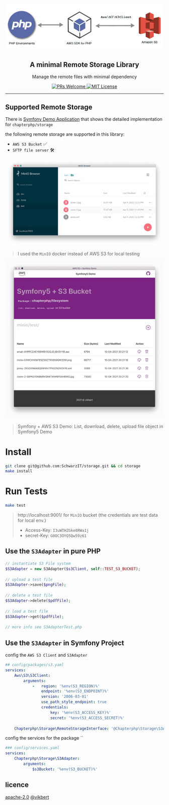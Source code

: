 <div align="center">
  <img src="./docs/s3-php.png" width="540px" alt="aino" />
  <h2>A minimal Remote Storage Library</h2>
  <p>Manage the remote files with minimal dependency</p>

  <p>
    <a href="#">
      <img src="https://img.shields.io/badge/PRs-Welcome-brightgreen.svg?style=flat-square" alt="PRs Welcome">
    </a>
    <a href="#">
      <img src="https://img.shields.io/badge/License-MIT-brightgreen.svg?style=flat-square" alt="MIT License">
    </a>
  </p>
</div>

---

## Supported Remote Storage
There is [Symfony Demo Application](https://github.com/SchwarzIT/storage-symfony-demo) that shows the detailed implementation for `chapterphp/storage`

the following remote storage are supported in this library:
- `AWS S3 Bucket` ✅
- `SFTP file server` 🛠 


<div align="center">
  <img src="./docs/minio.png" width="840px" alt="aino" />
</div>

> I used the `MinIO` docker instead of AWS S3 for local testing


<div align="center">
  <img src="./docs/symfony-demo.png" width="840px" alt="aino" />
</div>

> Symfony + AWS S3 Demo: List, download, delete, upload file object in Symfony5 Demo



# Install
```bash
git clone git@github.com:SchwarzIT/storage.git && cd storage
make install
```

# Run Tests
```bash
make test 
```


> http://localhost:9001/ for `MinIO` bucket (the credentials are test data for local env.)
> - Access-Key: `I3uWTHZGke8RWa1j` 
> - secret-Key: `G0OC3OYQ5Qw59z61`


## Use the `S3Adapter` in pure PHP
```php
// instantiate S3 File system
$S3Adapter = new S3Adapter($s3Client, self::TEST_S3_BUCKET);

// upload a test file
$S3Adapter->save($pngFile);

// delete a test file
$S3Adapter->delete($pdfFile);

// load a test file
$S3Adapter->get($pdfFile);

// more info see S3AdapterTest.php
```

## Use the `S3Adapter` in Symfony Project

config the `AWS S3 Client` and `S3Adapter`
```yaml
## config/packages/s3.yaml
services:
    Aws\S3\S3Client:
        arguments:
            -   region: '%env(S3_REGION)%'
                endpoint: '%env(S3_ENDPOINT)%'
                version: '2006-03-01'
                use_path_style_endpoint: true
                credentials:
                    key: '%env(S3_ACCESS_KEY)%'
                    secret: '%env(S3_ACCESS_SECRET)%'

    Chapterphp\Storage\RemoteStorageInterface: '@Chapterphp\Storage\S3Adapter'
```

config the services for the package ``
```yaml
### config/services.yaml
services:
    Chapterphp\Storage\S3Adapter:
        arguments:
            $s3Bucket: '%env(S3_BUCKET)%'
```

## licence

[apache-2.0](https://choosealicense.com/licenses/apache-2.0/) [@vikbert](https://vikbert.github.io/)
